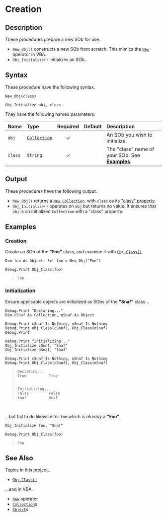 # Creation #

## Description ##

These procedures prepare a new SOb for use.

  - `New_Obj()` constructs a new SOb from scratch.  This mimics the [`New`][vba_new] operator in VBA.
  - `Obj_Initialize()` initializes an SOb.


## Syntax ##

These procedure have the following syntax.

```vba
New_Obj(class)

Obj_Initialize obj, class
```

They have the following named parameters.

| Name    | Type                    | Required | Default | Description                                                    |
| :------ | :---------------------- | :------: | :------ | :------------------------------------------------------------- |
| `obj`   | [`Collection`][vba_clx] | ✓        |         | An SOb you wish to initialize.                                 |
| `class` | `String`                | ✓        |         | The "class" name of your SOb.  See [**Examples**][sob_cre_ex]. |


## Output ##

These procedures have the following output.

  - `New_Obj()` returns a [`New Collection`][vba_new_clx], with `class` as its ["class" property][sob_typo].
  - `Obj_Initialize()` operates on `obj` but returns no value.  It ensures that `obj` is an initialized `Collection` with a "class" property.


## Examples ##

### Creation ###

Create an SOb of the **"Foo"** class, and examine it with [`Obj_Class()`][sob_typo].

```vba
Dim foo As Object: Set foo = New_Obj("Foo")

Debug.Print Obj_Class(foo)
```

> ```
> Foo
> ```


### Initialization ###

Ensure applicable objects are initialized as SObs of the **"Snaf"** class…

```vba
Debug.Print "Declaring..."
Dim cSnaf As Collection, oSnaf As Object

Debug.Print cSnaf Is Nothing, oSnaf Is Nothing
Debug.Print Obj_Class(cSnaf), Obj_Class(oSnaf)
Debug.Print

Debug.Print "Initializing..."
Obj_Initialize cSnaf, "Snaf"
Obj_Initialize oSnaf, "Snaf"

Debug.Print cSnaf Is Nothing, oSnaf Is Nothing
Debug.Print Obj_Class(cSnaf), Obj_Class(oSnaf)
```

> ```
> Declaring...
> True          True
>               
> 
> Initializing...
> False         False
> Snaf          Snaf
> ```

<br>

…but fail to do likewise for `foo` which is _already_ a **"Foo"**.

```vba
Obj_Initialize foo, "Snaf"

Debug.Print Obj_Class(foo)
```

> ```
> Foo
> ```


## See Also ##

Topics in this project…

  - [`Obj_Class()`][sob_typo]

…and in VBA.

  - [`New`][vba_new] operator
  - [`Collection`][vba_clx]s
  - [`Object`][vba_obj]s



  [vba_new]:     https://learn.microsoft.com/dotnet/visual-basic/language-reference/operators/new-operator
  [vba_clx]:     https://learn.microsoft.com/office/vba/language/reference/user-interface-help/collection-object
  [sob_cre_ex]:  #examples
  [vba_new_clx]: https://learn.microsoft.com/office/vba/language/reference/user-interface-help/collection-object#remarks
  [sob_typo]:    Typology.md
  [vba_obj]:     https://learn.microsoft.com/office/vba/language/reference/user-interface-help/object-data-type

